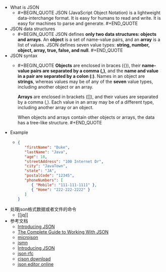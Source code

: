 - What is JSON
	- #+BEGIN_QUOTE
	  JSON (JavaScript Object Notation) is a lightweight data-interchange format. It is easy for humans to read and write. It is easy for machines to parse and generate.
	  #+END_QUOTE
- JSON data structures
	- #+BEGIN_QUOTE
	  JSON defines **only two data structures: objects and arrays**. An **object** is a set of name-value pairs, and an **array** is a list of values. JSON defines seven value types: **string, number, object, array, true, false, and null**.
	  #+END_QUOTE
- JSON syntax
	- #+BEGIN_QUOTE
	  **Objects** are enclosed in braces ({}), their **name-value pairs are separated by a comma (,)**, and the **name and value in a pair are separated by a colon (:)**. Names in an object are **strings**, whereas values may be of any of the **seven** value types, including another object or an array.
	  
	  **Arrays** are enclosed in brackets ([]), and their values are separated by a comma (,). Each value in an array may be of a different type, including another array or an object.
	  
	  When objects and arrays contain other objects or arrays, the data has a tree-like structure.
	  #+END_QUOTE
- Example
	- ```json
	  {
	     "firstName": "Duke",
	     "lastName": "Java",
	     "age": 18,
	     "streetAddress": "100 Internet Dr",
	     "city": "JavaTown",
	     "state": "JA",
	     "postalCode": "12345",
	     "phoneNumbers": [
	        { "Mobile": "111-111-1111" },
	        { "Home": "222-222-2222" }
	     ]
	  }
	  ```
- 处理json格式数据或者文件的命令
	- [[jq]]
- 参考文档
	- [Introducing JSON](https://www.json.org/json-en.html)
	- [The Complete Guide to Working With JSON](https://www.nylas.com/blog/the-complete-guide-to-working-with-json/)
	- [microjson](http://www.catb.org/esr/microjson/)
	- [jsmn](https://github.com/zserge/jsmn)
	- [Introducing JSON](https://www.json.org/json-en.html)
	- [json rfc](https://datatracker.ietf.org/doc/html/rfc8259)
	- [cjson download](https://sourceforge.net/projects/cjson/)
	- [json editor online](https://jsoneditoronline.org/#right=local.yocuhe)